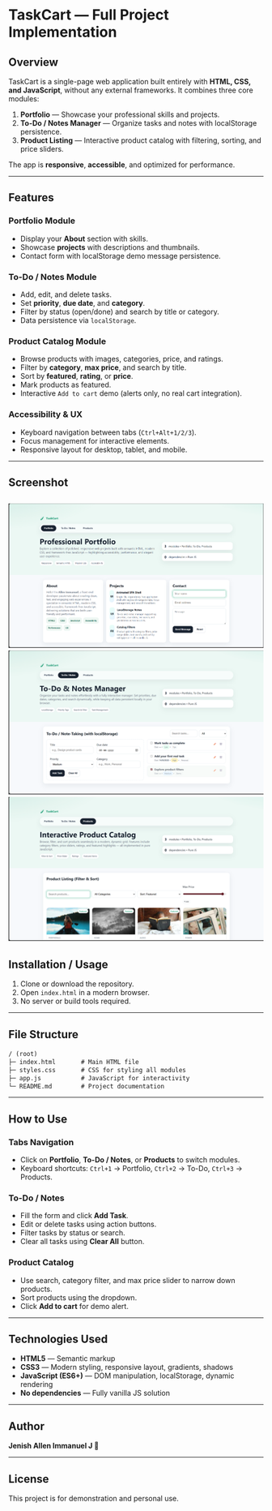 # TaskCart — Full Project Implementation

## Overview

TaskCart is a single-page web application built entirely with **HTML, CSS, and JavaScript**, without any external frameworks. It combines three core modules:

1. **Portfolio** — Showcase your professional skills and projects.
2. **To-Do / Notes Manager** — Organize tasks and notes with localStorage persistence.
3. **Product Listing** — Interactive product catalog with filtering, sorting, and price sliders.

The app is **responsive**, **accessible**, and optimized for performance.

---

## Features

### Portfolio Module

* Display your **About** section with skills.
* Showcase **projects** with descriptions and thumbnails.
* Contact form with localStorage demo message persistence.

### To-Do / Notes Module

* Add, edit, and delete tasks.
* Set **priority**, **due date**, and **category**.
* Filter by status (open/done) and search by title or category.
* Data persistence via `localStorage`.

### Product Catalog Module

* Browse products with images, categories, price, and ratings.
* Filter by **category**, **max price**, and search by title.
* Sort by **featured**, **rating**, or **price**.
* Mark products as featured.
* Interactive `Add to cart` demo (alerts only, no real cart integration).

### Accessibility & UX

* Keyboard navigation between tabs (`Ctrl+Alt+1/2/3`).
* Focus management for interactive elements.
* Responsive layout for desktop, tablet, and mobile.

---

## Screenshot
![Screenshot](./Screenshot1.png) 
![Screenshot](./Screenshot2.png) 
![Screenshot](./Screenshot3.png) 
---

## Installation / Usage

1. Clone or download the repository.
2. Open `index.html` in a modern browser.
3. No server or build tools required.

---

## File Structure

```
/ (root)
├─ index.html       # Main HTML file
├─ styles.css       # CSS for styling all modules
├─ app.js           # JavaScript for interactivity
└─ README.md        # Project documentation
```

---

## How to Use

### Tabs Navigation

* Click on **Portfolio**, **To-Do / Notes**, or **Products** to switch modules.
* Keyboard shortcuts: `Ctrl+1` → Portfolio, `Ctrl+2` → To-Do, `Ctrl+3` → Products.

### To-Do / Notes

* Fill the form and click **Add Task**.
* Edit or delete tasks using action buttons.
* Filter tasks by status or search.
* Clear all tasks using **Clear All** button.

### Product Catalog

* Use search, category filter, and max price slider to narrow down products.
* Sort products using the dropdown.
* Click **Add to cart** for demo alert.

---

## Technologies Used

* **HTML5** — Semantic markup
* **CSS3** — Modern styling, responsive layout, gradients, shadows
* **JavaScript (ES6+)** — DOM manipulation, localStorage, dynamic rendering
* **No dependencies** — Fully vanilla JS solution

---

## Author

**Jenish Allen Immanuel J 💙** 

---

## License

This project is for demonstration and personal use.
